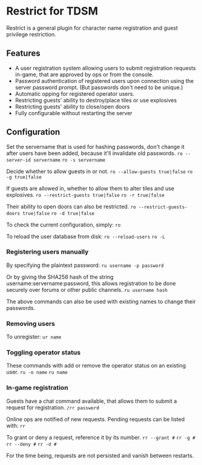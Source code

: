 Restrict for TDSM
=================
Restrict is a general plugin for character name registration and guest
privilege restriction.

Features
--------
 + A user registration system allowing users to submit registration
   requests in-game, that are approved by ops or from the console.
 + Password authentication of registered users upon connection using
   the server password prompt. (But passwords don't need to be unique.)
 + Automatic opping for registered operator users.
 + Restricting guests' ability to destroy/place tiles or use explosives
 + Restricting guests' ability to close/open doors
 + Fully configurable without restarting the server

Configuration
-------------

Set the servername that is used for hashing passwords, don't change it
after users have been added, because it'll invalidate old passwords.
`ro --server-id servername`
`ro -s servername`

Decide whether to allow guests in or not.
`ro --allow-guests true|false`
`ro -g true|false`

If guests are allowed in, whether to allow them to alter tiles and use
explosives.
`ro --restrict-guests true|false`
`ro -r true|false`

Their ability to open doors can also be restricted.
`ro --restrict-guests-doors true|false`
`ro -d true|false`

To check the current configuration, simply:
`ro`

To reload the user database from disk:
`ro --reload-users`
`ro -L`

### Registering users manually

By specifying the plaintext password:
`ru username -p password`

Or by giving the SHA256 hash of the string username:servername:password,
this allows registration to be done securely over forums or other public
channels.
`ru username hash`

The above commands can also be used with existing names to change their
passwords.

### Removing users

To unregister:
`ur name`

### Toggling operator status

These commands with add or remove the operator status on an existing user.
`ru -o name`
`ru name`

### In-game registration

Guests have a chat command available, that allows them to submit a request
for registration.
`/rr password`

Online ops are notified of new requests. Pending requests can be listed
with:
`rr`

To grant or deny a request, reference it by its number.
`rr --grant #`
`rr -g #`
`rr --deny #`
`rr -d #`

For the time being, requests are not persisted and vanish between restarts.

